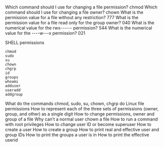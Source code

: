Which command should I use for changing a file permission?
chmod
Which command should I use for changing a file owner?
chown
What is the permission value for a file without any restriction?
777
What is the permission value for a file read only for the group owner?
040
What is the numerical value for the rwx------ permission?
544
What is the numerical value for the ----w---x permission?
021

SHELL permissions

    chmod
    sudo
    su
    chown
    chgrp
    id
    groups
    whoami
    adduser
    useradd
    addgroup
What do the commands chmod, sudo, su, chown, chgrp do
Linux file permissions
How to represent each of the three sets of permissions (owner, group, and other) as a single digit
How to change permissions, owner and group of a file
Why can’t a normal user chown a file
How to run a command with root privileges
How to change user ID or become superuser
How to create a user
How to create a group
How to print real and effective user and group IDs
How to print the groups a user is in
How to print the effective userid

